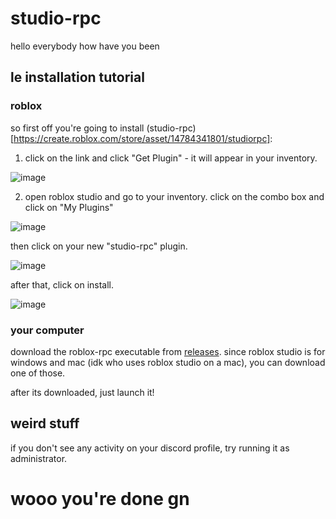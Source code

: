# studio-rpc

hello everybody how have you been


## le installation tutorial
### roblox
so first off you're going to install (studio-rpc)[https://create.roblox.com/store/asset/14784341801/studiorpc]:

1. click on the link and click "Get Plugin" - it will appear in your inventory.

![image](https://github.com/itspeasoup/studio-rpc/assets/107713251/690d8032-6fc6-432c-ba5f-54045c9af476)

2. open roblox studio and go to your inventory. click on the combo box and click on "My Plugins"

![image](https://github.com/itspeasoup/studio-rpc/assets/107713251/17875f48-b1ba-4f8f-a946-669c3dc793fb)


then click on your new "studio-rpc" plugin.

![image](https://github.com/itspeasoup/studio-rpc/assets/107713251/1d228203-2e13-440d-936f-e47e314e10d6)

after that, click on install.

![image](https://github.com/itspeasoup/studio-rpc/assets/107713251/021bfaab-766e-4cf3-aa24-0cf4603a2da1)


### your computer
download the roblox-rpc executable from [releases](https://github.com/itspeasoup/studio-rpc/releases). since roblox studio is for windows and mac (idk who uses roblox studio on a mac), you can download one of those.

after its downloaded, just launch it!

## weird stuff
if you don't see any activity on your discord profile, try running it as administrator.


# wooo you're done gn
